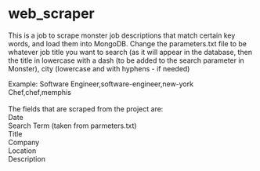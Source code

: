 # web_scraper
This is  a job to scrape monster job descriptions that match certain key words, and load them into MongoDB.
Change the parameters.txt file to be whatever job title you want to search (as it will appear in the database, then the title in lowercase with a dash (to be added to the search parameter in Monster), city (lowercase and with hyphens - if needed)

Example:
Software Engineer,software-engineer,new-york</br>
Chef,chef,memphis</br>
</br>
The fields that are scraped from the project are:</br>
Date</br>
Search Term (taken from parmeters.txt)</br>
Title</br>
Company</br>
Location</br>
Description</br>




